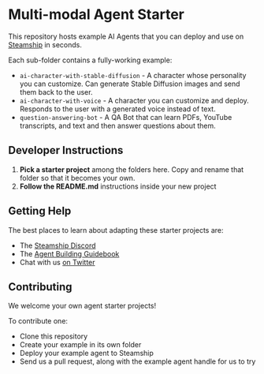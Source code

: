 # Multi-modal Agent Starter

This repository hosts example AI Agents that you can deploy and use on [Steamship](https://steamship.com) in seconds.

Each sub-folder contains a fully-working example:

* `ai-character-with-stable-diffusion` - A character whose personality you can customize. Can generate Stable Diffusion images and send them back to the user.
* `ai-character-with-voice` - A character you can customize and deploy. Responds to the user with a generated voice instead of text.
* `question-answering-bot` - A QA Bot that can learn PDFs, YouTube transcripts, and text and then answer questions about them.

## Developer Instructions

1. **Pick a starter project** among the folders here. Copy and rename that folder so that it becomes your own.
2. **Follow the README.md** instructions inside your new project

## Getting Help

The best places to learn about adapting these starter projects are:

* The [Steamship Discord](https://steamship.com/discord)
* The [Agent Building Guidebook](https://docs.steamship.com/agent-guidebook)
* Chat with us [on Twitter](https://twitter.com/GetSteamship)

## Contributing

We welcome your own agent starter projects!

To contribute one:

* Clone this repository
* Create your example in its own folder
* Deploy your example agent to Steamship
* Send us a pull request, along with the example agent handle for us to try
